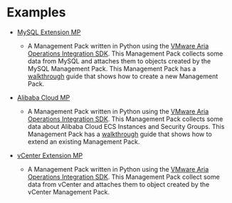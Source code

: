 Examples
========


- [MySQL Extension MP](../samples/mysql-extension-mp)
    - A Management Pack written in Python using the [VMware Aria Operations Integration SDK](../README.md).
      This Management Pack collects some data from MySQL and attaches them to objects created by the MySQL Management
      Pack.
      This Management Pack has a [walkthrough](../README.md#creating-a-new-management-pack) guide that shows how to
      create a new Management Pack.

- [Alibaba Cloud MP](../samples/alibaba-cloud-mp)
    - A Management Pack written in Python using the [VMware Aria Operations Integration SDK](../README.md).
      This Management Pack collects some data about Alibaba Cloud ECS Instances and Security Groups.
      This Management Pack has a [walkthrough](../README.md#extending-an-existing-management-pack) guide that shows
      how to extend an existing Management Pack.

- [vCenter Extension MP](../samples/vcenter-extension-mp)
    - A Management Pack written in Python using the [VMware Aria Operations Integration SDK](../README.md).
    This Management Pack collect some data from vCenter and attaches them to object created by the vCenter Management
    Pack.

[//]: # (- [NSX ALB AVI MP]&#40;https://gitlab.eng.vmware.com/cmbu-tvg/nxl-alb-avi-mp&#41;)
[//]: # (   - a management pack written in python using the [vmware aria operations integration sdk]&#40;../readme.md&#41; that aims to )
[//]: # (     provide a simple management pack template. the management pack consumes nsx alb avi's rest api and creates objects )
[//]: # (     with metrics, properties, and relationships, to eventually send them to vmware aria operations. nsx alb avi )
[//]: # (     management pack also uses our [python package]&#40;../lib/python/readme.md&#41;, an object model for interacting with the )
[//]: # (     vmware aria operations containerized integration api, to facilitate the building of objects, metrics, )
[//]: # (     relationships, and more. for more information about nsx alb, visit vmware's )
[//]: # (     [product page for nsx alb]&#40;https://www.vmware.com/products/nsx-advanced-load-balancer.html&#41;.)